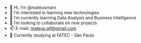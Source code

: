 - 👋 Hi, I’m @mateusmarx
- 👀 I’m interested in learning new technologies
- 🌱 I’m currently learning Data Analysis and Business Intelligence
- 💞️ I’m looking to collaborate on new projects
- 📫 E-mail: mateus.gif@gmail.com
- 📖 Currently studying at FATEC - São Paulo
